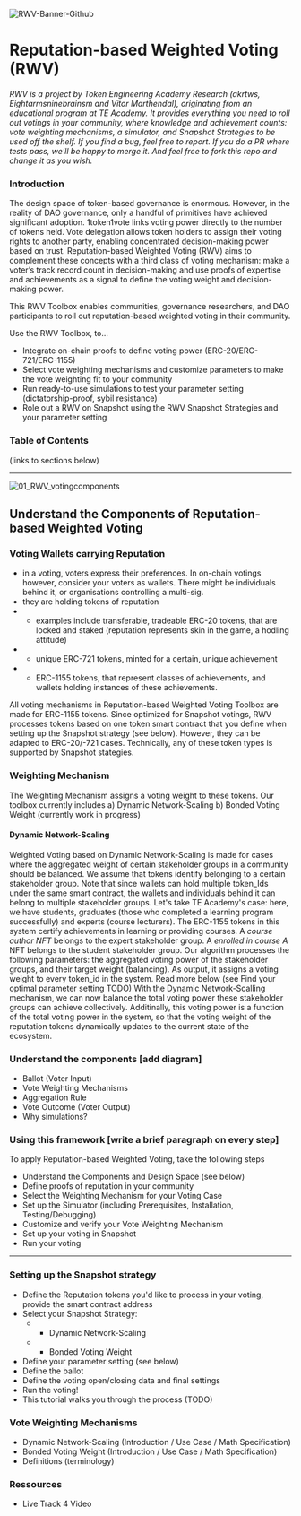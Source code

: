 
![RWV-Banner-Github](https://github.com/user-attachments/assets/0d60b3ff-bec3-4cbe-882f-1049f92426b1)

# Reputation-based Weighted Voting (RWV)

_RWV is a project by Token Engineering Academy Research (akrtws, Eightarmsninebrainsm and Vitor Marthendal), originating from an educational program at TE Academy. It provides everything you need to roll out votings in your community, where knowledge and achievement counts: vote weighting mechanisms, a simulator, and Snapshot Strategies to be used off the shelf. If you find a bug, feel free to report. If you do a PR where tests pass, we'll be happy to merge it. And feel free to fork this repo and change it as you wish._


### Introduction
The design space of token-based governance is enormous. However, in the reality of DAO governance, only a handful of primitives have achieved significant adoption. 1token1vote links voting power directly to the number of tokens held. Vote delegation allows token holders to assign their voting rights to another party, enabling concentrated decision-making power based on trust. Reputation-based Weighted Voting (RWV) aims to complement these concepts with a third class of voting mechanism: make a voter’s track record count in decision-making and use proofs of expertise and achievements as a signal to define the voting weight and decision-making power.

This RWV Toolbox enables communities, governance researchers, and DAO participants to roll out reputation-based weighted voting in their community.

Use the RWV Toolbox, to...
* Integrate on-chain proofs to define voting power (ERC-20/ERC-721/ERC-1155)
* Select vote weighting mechanisms and customize parameters to make the vote weighting fit to your community
* Run ready-to-use simulations to test your parameter setting (dictatorship-proof, sybil resistance)
* Role out a RWV on Snapshot using the RWV Snapshot Strategies and your parameter setting 

### Table of Contents
(links to sections below)

---
![01_RWV_votingcomponents](https://github.com/user-attachments/assets/a76b5d9c-2e7b-4d2f-915b-c034e3ca371c)

## Understand the Components of Reputation-based Weighted Voting

### Voting Wallets carrying Reputation
- in a voting, voters express their preferences. In on-chain votings however, consider your voters as wallets. There might be individuals behind it, or organisations controlling a multi-sig. 
- they are holding tokens of reputation
- - examples include transferable, tradeable ERC-20 tokens, that are locked and staked (reputation represents skin in the game, a hodling attitude)
- - unique ERC-721 tokens, minted for a certain, unique achievement
- - ERC-1155 tokens, that represent classes of achievements, and wallets holding instances of these achievements.

All voting mechanisms in Reputation-based Weighted Voting Toolbox are made for ERC-1155 tokens. Since optimized for Snapshot votings, RWV processes tokens based on one token smart contract that you define when setting up the Snapshot strategy (see below). However, they can be adapted to ERC-20/-721 cases. Technically, any of these token types is supported by Snapshot stategies. 


### Weighting Mechanism
The Weighting Mechanism assigns a voting weight to these tokens. Our toolbox currently includes
a) Dynamic Network-Scaling 
b) Bonded Voting Weight (currently work in progress)

#### Dynamic Network-Scaling
Weighted Voting based on Dynamic Network-Scaling is made for cases where the aggregated weight of certain stakeholder groups in a community should be balanced. We assume that tokens identify belonging to a certain stakeholder group. Note that since wallets can hold multiple token_Ids under the same smart contract, the wallets and individuals behind it can belong to multiple stakeholder groups.
Let's take TE Academy's case: here, we have students, graduates (those who completed a learning program successfully) and experts (course lecturers). The ERC-1155 tokens in this system certify achievements in learning or providing courses. A _course author NFT_ belongs to the expert stakeholder group. A _enrolled in course A_ NFT belongs to the student stakeholder group. Our algorithm processes the following parameters: the aggregated voting power of the stakeholder groups, and their target weight (balancing). As output, it assigns a voting weight to every token_id in the system.
Read more below (see Find your optimal parameter setting TODO)
With the Dynamic Network-Scalling mechanism, we can now balance the total voting power these stakeholder groups can achieve collectively. Additinally, this voting power is a function of the total voting power in the system, so that the voting weight of the reputation tokens dynamically updates to the current state of the ecosystem.


### Understand the components [add diagram]
* Ballot (Voter Input)
* Vote Weighting Mechanisms
* Aggregation Rule
* Vote Outcome (Voter Output)
* Why simulations?



### Using this framework [write a brief paragraph on every step]
To apply Reputation-based Weighted Voting, take the following steps
* Understand the Components and Design Space (see below)
* Define proofs of reputation in your community
* Select the Weighting Mechanism for your Voting Case
* Set up the Simulator (including Prerequisites, Installation, Testing/Debugging)
* Customize and verify your Vote Weighting Mechanism
* Set up your voting in Snapshot
* Run your voting


---

### Setting up the Snapshot strategy
- Define the Reputation tokens you'd like to process in your voting, provide the smart contract address
- Select your Snapshot Strategy:
  - - Dynamic Network-Scaling
  - - Bonded Voting Weight
- Define your parameter setting (see below)
- Define the ballot
- Define the voting open/closing data and final settings
- Run the voting!
- This tutorial walks you through the process (TODO)

### Vote Weighting Mechanisms
* Dynamic Network-Scaling (Introduction / Use Case / Math Specification)
* Bonded Voting Weight (Introduction / Use Case / Math Specification)
* Definitions (terminology)

### Ressources
* Live Track 4 Video
  

